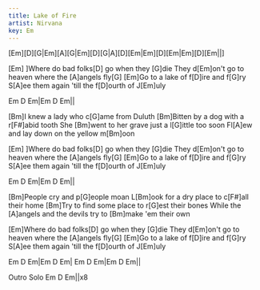 ```yaml
---
title: Lake of Fire
artist: Nirvana
key: Em
---
```

[Em][D][G|Em][A][G|Em][D][G|A][D][Em|Em][D][Em|Em][D][Em||]
                          
 [Em] ]Where do bad folks[D] go when they [G]die
They d[Em]on't go to heaven where the [A]angels fly[G]
[Em]Go to a lake of f[D]ire and f[G]ry
S[A]ee them again 'till the f[D]ourth of J[Em]uly

Em    D Em|Em   D Em||

[Bm]I knew a lady who c[G]ame from Duluth
[Bm]Bitten by a dog with a r[F#]abid tooth
She [Bm]went to her grave just a l[G]ittle too soon
Fl[A]ew and lay down on the yellow m[Bm]oon

 [Em] ]Where do bad folks[D] go when they [G]die
They d[Em]on't go to heaven where the [A]angels fly[G]
[Em]Go to a lake of f[D]ire and f[G]ry
S[A]ee them again 'till the f[D]ourth of J[Em]uly

Em    D Em|Em   D Em||

[Bm]People cry and p[G]eople moan
L[Bm]ook for a dry place to c[F#]all their home
[Bm]Try to find some place to r[G]est their bones
While the [A]angels and the devils try to [Bm]make 'em their own

 [Em]Where do bad folks[D] go when they [G]die
They d[Em]on't go to heaven where the [A]angels fly[G]
[Em]Go to a lake of f[D]ire and f[G]ry
S[A]ee them again 'till the f[D]ourth of J[Em]uly

Em    D Em|Em   D Em| Em    D Em|Em   D Em||

Outro Solo  Em    D Em||x8

